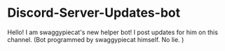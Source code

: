 # Discord-Server-Updates-bot
Hello! I am swaggypiecat's new helper bot! I post updates for him on this channel. (Bot programmed by swaggypiecat himself. No lie. )
